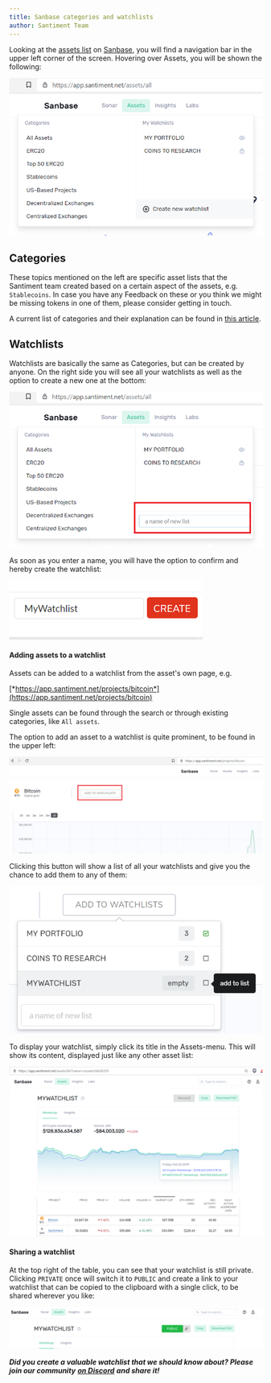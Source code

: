 ```yaml
---
title: Sanbase categories and watchlists
author: Santiment Team
---
```


Looking at the [assets
list](/sanbase/about/the-assets-page)
on [Sanbase](https://app.santiment.net/assets/all), you will find a
navigation bar in the upper left corner of the screen. Hovering over
Assets, you will be shown the following:

![](20_watchlist_menu.png)

## Categories


These topics mentioned on the left are specific asset lists that the
Santiment team created based on a certain aspect of the assets, e.g.
`Stablecoins`. In case you have any Feedback on these or you think we
might be missing tokens in one of them, please consider getting in
touch.

A current list of categories and their explanation can be found in [this
article](/sanbase/about/navigation).


## Watchlists

Watchlists are basically the same as Categories, but can be created by
anyone. On the right side you will see all your watchlists as well as
the option to create a new one at the bottom:

![](21_new_watchlist.png)

As soon as you enter a name, you will have the option to confirm and
hereby create the watchlist:

![](22_my_watchlist.png)

#### Adding assets to a watchlist

Assets can be added to a watchlist from the asset's own page, e.g.

[*https://app.santiment.net/projects/bitcoin*](https://app.santiment.net/projects/bitcoin)

Single assets can be found through the search or through existing
categories, like `All assets`.

The option to add an asset to a watchlist is quite prominent, to be
found in the upper left:

![](23_add_asset_to_watchlist.png)

Clicking this button will show a list of all your watchlists and give
you the chance to add them to any of them:

![](24_add_asset_to_watchlist_2.png)

To display your watchlist, simply click its title in the Assets-menu.
This will show its content, displayed just like any other asset list:

![](25_finished_watchlist.png)

#### Sharing a watchlist

At the top right of the table, you can see that your watchlist is still
private. Clicking `PRIVATE` once will switch it to `PUBLIC` and
create a link to your watchlist that can be copied to the clipboard with
a single click, to be shared wherever you like:

![](26_public_watchlist.png)

***Did you create a valuable watchlist that we should know about? Please
join our community*** [***on Discord***](https://santiment.net/discord)
***and share it!***
